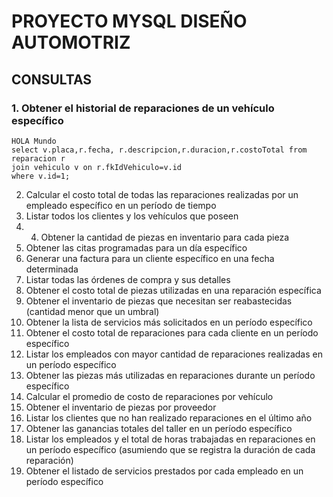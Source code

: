 # PROYECTO MYSQL DISEÑO AUTOMOTRIZ
## CONSULTAS
### 1.  Obtener el historial de reparaciones de un vehículo específico
    HOLA Mundo
    select v.placa,r.fecha, r.descripcion,r.duracion,r.costoTotal from reparacion r
    join vehiculo v on r.fkIdVehiculo=v.id
    where v.id=1;
2. Calcular el costo total de todas las reparaciones realizadas por un empleado
específico en un período de tiempo
3. Listar todos los clientes y los vehículos que poseen
4. 4. Obtener la cantidad de piezas en inventario para cada pieza
5. Obtener las citas programadas para un día específico
6. Generar una factura para un cliente específico en una fecha determinada
7. Listar todas las órdenes de compra y sus detalles
8. Obtener el costo total de piezas utilizadas en una reparación específica
9. Obtener el inventario de piezas que necesitan ser reabastecidas (cantidad
menor que un umbral)
10. Obtener la lista de servicios más solicitados en un período específico
11. Obtener el costo total de reparaciones para cada cliente en un período
específico
12. Listar los empleados con mayor cantidad de reparaciones realizadas en un
período específico
13. Obtener las piezas más utilizadas en reparaciones durante un período
específico
14. Calcular el promedio de costo de reparaciones por vehículo
15. Obtener el inventario de piezas por proveedor
16. Listar los clientes que no han realizado reparaciones en el último año
17. Obtener las ganancias totales del taller en un período específico
18. Listar los empleados y el total de horas trabajadas en reparaciones en un
período específico (asumiendo que se registra la duración de cada reparación)
19. Obtener el listado de servicios prestados por cada empleado en un período
específico
